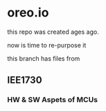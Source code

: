 # oreo.io
this repo was created ages ago.

now is time to re-purpose it

this branch has files from 

## IEE1730 

### HW & SW Aspets of MCUs
